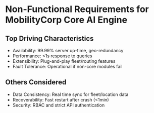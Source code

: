 # Non-Functional Requirements for MobilityCorp Core AI Engine

## Top Driving Characteristics
- Availability: 99.99% server up-time, geo-redundancy
- Performance: <1s response to queries
- Extensibility: Plug-and-play fleet/routing features
- Fault Tolerance: Operational if non-core modules fail

## Others Considered
- Data Consistency: Real time sync for fleet/location data
- Recoverability: Fast restart after crash (<1min)
- Security: RBAC and strict API authentication
